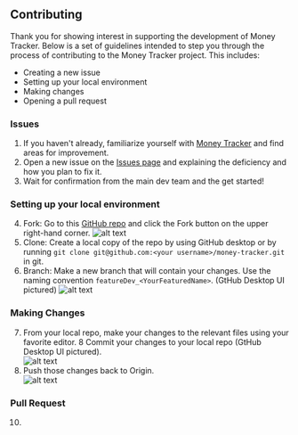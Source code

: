 ## Contributing

Thank you for showing interest in supporting the development of Money Tracker. Below is a set of guidelines intended to step you through the process of contributing to the Money Tracker project. This includes:
* Creating a new issue 
* Setting up your local environment 
* Making changes 
* Opening a pull request 

### Issues

1.  If you haven't already, familiarize yourself with [Money Tracker](https://moneytracker.cc/) and find areas for improvement.    
2.  Open a new issue on the [Issues page](https://github.com/jtran8/money-tracker-a2/issues) and explaining the deficiency and how you plan to fix it.
3.  Wait for confirmation from the main dev team and the get started!

### Setting up your local environment

4.	Fork: Go to this [GitHub repo](https://github.com/jtran8/money-tracker-a2) and click the Fork button on the upper right-hand corner.
    ![alt text](https://i.imgur.com/ZwaEQOl.png)
5.	Clone: Create a local copy of the repo by using GitHub desktop or by running 
    ```git clone git@github.com:<your username>/money-tracker.git``` in git.
6.	Branch: Make a new branch that will contain your changes. Use the naming convention ```featureDev_<YourFeaturedName>```. (GtHub Desktop UI pictured)
    ![alt text](https://i.imgur.com/lFapQOL.png)
    
### Making Changes

7.	From your local repo, make your changes to the relevant files using your favorite editor.
8	Commit your changes to your local repo (GtHub Desktop UI pictured).  
    ![alt text](https://i.imgur.com/thnemi8.png)
9.  Push those changes back to Origin.  
    ![alt text](https://i.imgur.com/5DRKX1x.png)

### Pull Request

10. 
